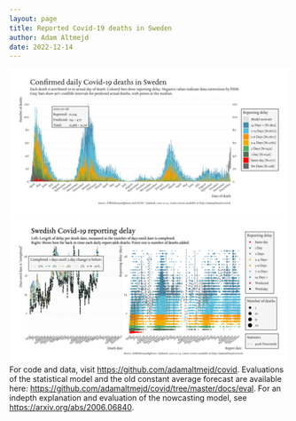```yaml
---
layout: page
title: Reported Covid-19 deaths in Sweden
author: Adam Altmejd
date: 2022-12-14
---
```


![Graph of Swedish Covid-19 deaths with reporting delay.](deaths_lag_sweden_2022-12-14.png "Swedish Covid-19 deaths.")
![Graph of Swedish Covid-19 reporting delay in daily deaths.](lag_trend_sweden_2022-12-14.png "Trend in Swedish Covid-19 mortality reporting delay.")
For code and data, visit <https://github.com/adamaltmejd/covid>.
Evaluations of the statistical model and the old constant average forecast are available here: <https://github.com/adamaltmejd/covid/tree/master/docs/eval>.
For an indepth explanation and evaluation of the nowcasting model, see <https://arxiv.org/abs/2006.06840>.
